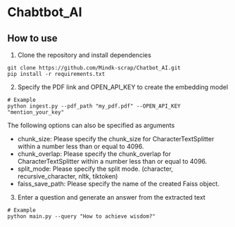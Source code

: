 # Chabtbot_AI

## How to use

1. Clone the repository and install dependencies
```
git clone https://github.com/Mindk-scrap/Chatbot_AI.git
pip install -r requirements.txt
```

2. Specify the PDF link and OPEN_API_KEY to create the embedding model
```
# Example
python ingest.py --pdf_path "my_pdf.pdf" --OPEN_API_KEY "mention_your_key"
```
The following options can also be specified as arguments
- chunk_size:
    Please specify the chunk_size for CharacterTextSplitter within a number less than or equal to 4096.
- chunk_overlap: 
    Please specify the chunk_overlap for CharacterTextSplitter within a number less than or equal to 4096.
- split_mode: 
    Please specify the split mode. (character, recursive_character, nltk, tiktoken)
- faiss_save_path: 
    Please specify the name of the created Faiss object.

3. Enter a question and generate an answer from the extracted text
```
# Example
python main.py --query "How to achieve wisdom?"
```


